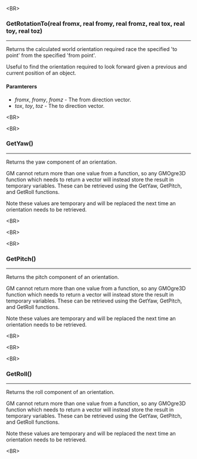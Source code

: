 

&lt;BR&gt;


### GetRotationTo(real fromx, real fromy, real fromz, real tox, real toy, real toz) ###

---

Returns the calculated world orientation required race the specified 'to point' from the specified 'from point'.

Useful to find the orientation required to look forward given a previous and current position of an object.
#### Paramterers ####
  * _fromx_, _fromy_, _fromz_ - The from direction vector.
  * _tox_, _toy_, _toz_ - The to direction vector.


&lt;BR&gt;




&lt;BR&gt;


### GetYaw() ###

---

Returns the yaw component of an orientation.

GM cannot return more than one value from a function, so any GMOgre3D function which needs to return a vector will instead store the result in temporary variables.  These can be retrieved using the GetYaw, GetPitch, and GetRoll functions.

Note these values are temporary and will be replaced the next time an orientation needs to be retrieved.


&lt;BR&gt;




&lt;BR&gt;




&lt;BR&gt;


### GetPitch() ###

---

Returns the pitch component of an orientation.

GM cannot return more than one value from a function, so any GMOgre3D function which needs to return a vector will instead store the result in temporary variables.  These can be retrieved using the GetYaw, GetPitch, and GetRoll functions.

Note these values are temporary and will be replaced the next time an orientation needs to be retrieved.


&lt;BR&gt;




&lt;BR&gt;




&lt;BR&gt;


### GetRoll() ###

---

Returns the roll component of an orientation.

GM cannot return more than one value from a function, so any GMOgre3D function which needs to return a vector will instead store the result in temporary variables.  These can be retrieved using the GetYaw, GetPitch, and GetRoll functions.

Note these values are temporary and will be replaced the next time an orientation needs to be retrieved.


&lt;BR&gt;

